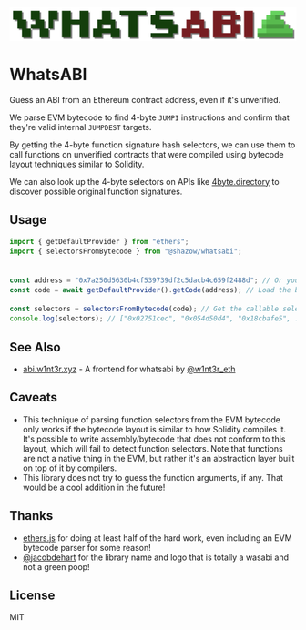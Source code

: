 ![WhatsABI](assets/logo.png)

# WhatsABI

Guess an ABI from an Ethereum contract address, even if it's unverified.

We parse EVM bytecode to find 4-byte `JUMPI` instructions and confirm that
they're valid internal `JUMPDEST` targets.

By getting the 4-byte function signature hash selectors, we can use them to
call functions on unverified contracts that were compiled using bytecode layout
techniques similar to Solidity.

We can also look up the 4-byte selectors on APIs like
[4byte.directory](https://www.4byte.directory/) to discover possible original
function signatures.

## Usage

```typescript
import { getDefaultProvider } from "ethers";
import { selectorsFromBytecode } from "@shazow/whatsabi";


const address = "0x7a250d5630b4cf539739df2c5dacb4c659f2488d"; // Or your fav contract address
const code = await getDefaultProvider().getCode(address); // Load the bytecode

const selectors = selectorsFromBytecode(code); // Get the callable selectors
console.log(selectors); // ["0x02751cec", "0x054d50d4", "0x18cbafe5", ...]

```

## See Also

* [abi.w1nt3r.xyz](https://abi.w1nt3r.xyz/) - A frontend for whatsabi by [@w1nt3r_eth](https://twitter.com/w1nt3r_eth)


## Caveats

* This technique of parsing function selectors from the EVM bytecode only works
  if the bytecode layout is similar to how Solidity compiles it. It's possible
  to write assembly/bytecode that does not conform to this layout, which will
  fail to detect function selectors. Note that functions are not a native thing
  in the EVM, but rather it's an abstraction layer built on top of it by
  compilers.
* This library does not try to guess the function arguments, if any. That would
  be a cool addition in the future!


## Thanks

* [ethers.js](https://github.com/ethers-io/ethers.js/) for doing at least half
  of the hard work, even including an EVM bytecode parser for some reason!
* [@jacobdehart](https://twitter.com/jacobdehart) for the library name and logo
  that is totally a wasabi and not a green poop!


## License

MIT
